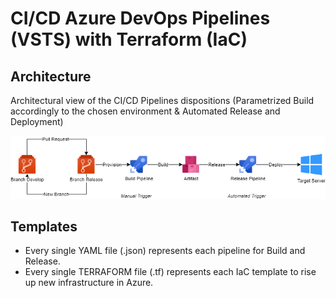 # CI/CD Azure DevOps Pipelines (VSTS) with Terraform (IaC)

## Architecture

Architectural view of the CI/CD Pipelines dispositions (Parametrized Build accordingly to the chosen environment & Automated Release and Deployment)

![alt text](https://raw.githubusercontent.com/luchitrillo/azdevopspipes/master/az-devops-pipelines.png)

## Templates

- Every single YAML file (.json) represents each pipeline for Build and Release.
- Every single TERRAFORM file (.tf) represents each IaC template to rise up new infrastructure in Azure.
